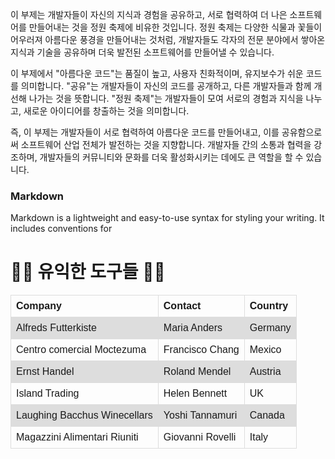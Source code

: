 
이 부제는 개발자들이 자신의 지식과 경험을 공유하고, 서로 협력하여 더 나은 소프트웨어를 만들어내는 것을 정원 축제에 비유한 것입니다. 정원 축제는 다양한 식물과 꽃들이 어우러져 아름다운 풍경을 만들어내는 것처럼, 개발자들도 각자의 전문 분야에서 쌓아온 지식과 기술을 공유하며 더욱 발전된 소프트웨어를 만들어낼 수 있습니다.

이 부제에서 "아름다운 코드"는 품질이 높고, 사용자 친화적이며, 유지보수가 쉬운 코드를 의미합니다. "공유"는 개발자들이 자신의 코드를 공개하고, 다른 개발자들과 함께 개선해 나가는 것을 뜻합니다. "정원 축제"는 개발자들이 모여 서로의 경험과 지식을 나누고, 새로운 아이디어를 창출하는 것을 의미합니다.

즉, 이 부제는 개발자들이 서로 협력하여 아름다운 코드를 만들어내고, 이를 공유함으로써 소프트웨어 산업 전체가 발전하는 것을 지향합니다. 개발자들 간의 소통과 협력을 강조하며, 개발자들의 커뮤니티와 문화를 더욱 활성화시키는 데에도 큰 역할을 할 수 있습니다.

### Markdown

Markdown is a lightweight and easy-to-use syntax for styling your writing. It includes conventions for

<h1>🌺🌈 유익한 도구들 🌈🌺</h1>

<table>
  <tr>
    <th>Company</th>
    <th>Contact</th>
    <th>Country</th>
  </tr>
  <tr>
    <td>Alfreds Futterkiste</td>
    <td>Maria Anders</td>
    <td>Germany</td>
  </tr>
  <tr>
    <td>Centro comercial Moctezuma</td>
    <td>Francisco Chang</td>
    <td>Mexico</td>
  </tr>
  <tr>
    <td>Ernst Handel</td>
    <td>Roland Mendel</td>
    <td>Austria</td>
  </tr>
  <tr>
    <td>Island Trading</td>
    <td>Helen Bennett</td>
    <td>UK</td>
  </tr>
  <tr>
    <td>Laughing Bacchus Winecellars</td>
    <td>Yoshi Tannamuri</td>
    <td>Canada</td>
  </tr>
  <tr>
    <td>Magazzini Alimentari Riuniti</td>
    <td>Giovanni Rovelli</td>
    <td>Italy</td>
  </tr>
</table>


<style>
table {
  font-family: arial, sans-serif;
  border-collapse: collapse;
  width: 100%;
}

td, th {
  border: 1px solid #dddddd;
  text-align: left;
  padding: 8px;
}

tr:nth-child(even) {
  background-color: #dddddd;
}
</style>
